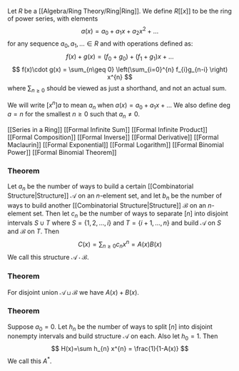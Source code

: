 Let $R$ be a [[Algebra/Ring Theory/Ring|Ring]].
We define $R[[x]]$ to be the ring of power series, with elements
$$
a(x) = a_{0} + a_{1}x + a_{2} x^{2} + \dots
$$
for any sequence $a_{0},a_{1},\dots \in R$
and with operations defined as:
$$
f(x)+g(x) = (f_{0}+g_{0}) + (f_{1}+g_{1})x + \dots
$$
$$
f(x)\cdot g(x) = \sum_{n\geq 0} \left(\sum_{i=0}^{n} f_{i}g_{n-i} \right) x^{n}
$$
where $\sum_{n\geq 0}$ should be viewed as just a shorthand, and not an actual sum.

We will write $[x^{n}]a$ to mean $a_{n}$ when $a(x)=a_{0}+a_{1}x+\dots$
We also define $\deg a=n$ for the smallest $n\geq 0$ such that $a_{n}\neq0$.

[[Series in a Ring]]
[[Formal Infinite Sum]]
[[Formal Infinite Product]]
[[Formal Composition]]
[[Formal Inverse]]
[[Formal Derivative]]
[[Formal Maclaurin]]
[[Formal Exponential]]
[[Formal Logarithm]]
[[Formal Binomial Power]]
[[Formal Binomial Theorem]]
### Theorem
Let $a_{n}$ be the number of ways to build a certain [[Combinatorial Structure|Structure]] $\mathcal{A}$
on an $n$-element set, 
and let $b_{n}$ be the number of ways to build another [[Combinatorial Structure|Structure]] $\mathcal{B}$ 
on an $n$-element set.
Then let $c_{n}$ be the number of ways to separate $[n]$ into disjoint intervals $S\cup T$
where $S=\{ 1,2,\dots,i \}$ and $T=\{ i+1,\dots,n \}$ and build $\mathcal{A}$ on $S$ and $\mathcal{B}$ on $T$.
Then 
$$
C(x) = \sum_{n\geq 0} c_{n}x^{n} = A(x) B(x)
$$
We call this structure $\mathcal{A}\cdot \mathcal{B}$.
### Theorem
For disjoint union $\mathcal{A}\sqcup \mathcal{B}$ we have $A(x)+B(x)$. 
### Theorem
Suppose $a_{0}=0$.
Let $h_{n}$ be the number of ways to split $[n]$ into disjoint nonempty intervals 
and build structure $\mathcal{A}$ on each. Also let $h_{0}=1$.
Then 
$$
H(x)=\sum h_{n} x^{n} = \frac{1}{1-A(x)}
$$
We call this $A^{*}$.
